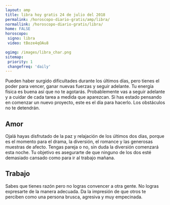 ```yaml
---
layout: amp
title: libra hoy gratis 24 de julio del 2018 
permalink: /horoscopo-diario-gratis/amp/libra/
normallink: /horoscopo-diario-gratis/libra/
home: FALSE
horoscopo:
 signo: libra
 video: tBoze4qOAu8

ogimg: /images/libra_char.png
sitemap:
 priority: 1
 changefreq: 'daily'
---
```



Pueden haber surgido dificultades durante los últimos días, pero tienes el poder para vencer, ganar nuevas fuerzas y seguir adelante. Tu energía física es buena así que no te agotarás. Probablemente vas a seguir adelante y a cuidar de cada tarea a medida que aparezcan. Si has estado pensando en comenzar un nuevo proyecto, este es el día para hacerlo. Los obstáculos no te detendrán.

## Amor

Ojalá hayas disfrutado de la paz y relajación de los últimos dos días, porque es el momento para el drama, la diversión, el romance y las generosas muestras de afecto. Tengas pareja o no, sin duda la diversión comenzará esta noche. Tu objetivo es asegurarte de que ninguno de los dos esté demasiado cansado como para ir al trabajo mañana.

## Trabajo

Sabes que tienes razón pero no logras convencer a otra gente. No logras expresarte de la manera adecuada. Da la impresión de que otros te perciben como una persona brusca, agresiva y muy empecinada.